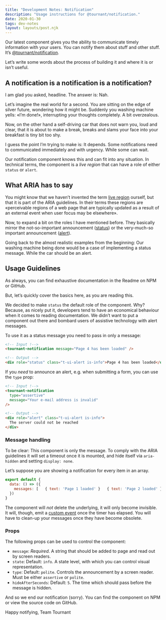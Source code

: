 ```yaml
---
title: "Development Notes: Notification"
description: "Usage instructions for @tournant/notification."
date: 2020-01-30
tags: dev-notes
layout: layouts/post.njk
---
```


Our latest component gives you the ability to communicate timely information with your users. You can notify them about stuff and other stuff. It’s [@tournant/notification](https://www.npmjs.com/package/@tournant/notification).

Let’s write some words about the process of building it and where it is or isn’t useful.

## A notification is a notification is a notification?

I am glad you asked, headline. The answer is: Nah.

Let’s imagine the real world for a second. You are sitting on the edge of silver future, wondering how it might be. Suddenly you washing machine yells: «I’m done!», interrupting your thoughts completely. A bit overzealous.

Now, on the other hand a self-driving car that does not warn you, loud and clear, that it is about to make a break, breaks and slams your face into your breakfast is tiny bit too shy.

I guess the point I’m trying to make is: It depends. Some notifications need to communicated immediately and with urgency. While some can wait.

Our notification component knows this and can fit into any situation. In technical terms, the component is a _live region_ that can have a role of either `status` or `alert`.

## What ARIA has to say

You might know that we haven’t invented the term [live region](https://www.w3.org/TR/wai-aria-1.1/#dfn-live-region) ourself, but that it is part of the ARIA guidelines. In their terms these regions are «perceivable regions of a web page that are typically updated as a result of an external event when user focus may be elsewhere».

Now, to expand a bit on the roles I have mentioned before. They basically mirror the not-so-important announcement ([status](https://www.w3.org/TR/wai-aria-1.1/#status)) or the very-much-so important announcement ([alert](https://www.w3.org/TR/wai-aria-1.1/#alert)).

Going back to the almost realistic examples from the beginning: Our washing machine being done would be a case of implementing a status message. While the car should be an alert.

## Usage Guidelines

As always, you can find exhaustive documentation in the Readme on NPM or GitHub.

But, let’s quickly cover the basics here, as you are reading this.

We decided to make `status` the default role of the component. Why? Because, as nicely put it, developers tend to have an economical behaviour when it comes to reading documentation. We didn’t want to put a component out there and bombard users of assistive technology with alert messages.

To use it as a status message you need to pass in only a message:

```html
<!-- Input !-->
<tournant-notification message="Page 4 has been loaded" />

<!-- Output -->
<div role="status" class="t-ui-alert is-info">Page 4 has been loaded</div>
```

If you _need_ to announce an alert, e.g. when submitting a form, you can use the `type` prop:

```html
<!-- Input !-->
<tournant-notification
  type="assertive"
  message="Your e-mail address is invalid"
/>

<!-- Output -->
<div role="alert" class="t-ui-alert is-info">
  The server could not be reached
</div>
```

### Message handling

To be clear: This component is only the message. To comply with the ARIA guidelines it will set a timeout once it is mounted, and hide itself via `aria-hidden` and setting `display: none`.

Let’s suppose you are showing a notification for every item in an array.

```js
export default {
  data: () => ({
    messages: [   { text: 'Page 1 loaded' }   { text: 'Page 2 loaded' },   { text: 'Page 3 loaded' } ]
  })
}
```

The component will _not_ delete the underlying, it will only become invisible. It will, though, emit a [custom event](https://vuejs.org/v2/guide/components-custom-events.html) once the timer has elapsed. You will have to clean-up your messages once they have become obsolete.

### Props

The following props can be used to control the component:

- `message`: _Required_. A string that should be added to page and read out by screen readers.
- `state`: Default: `info`. A state level, with which you can control visual representation.
- `type`: Default: `polite`. Controls the announcement by a screen reader. Must be either `assertive` or `polite`.
- `hideAfterSeconds`: Default: `5`. The time which should pass before the message is hidden.

And so we end our notification (sorry). You can find the component on NPM or view the source code on GitHub.

Happy notifying,
Team Tournant
